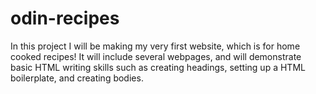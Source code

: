 # odin-recipes
In this project I will be making my very first website, which is for home cooked recipes! It will include several webpages,
and will demonstrate basic HTML writing skills such as creating headings, setting up a HTML boilerplate, and creating bodies.
